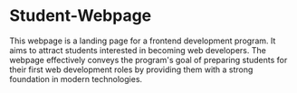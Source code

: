 # Student-Webpage
This webpage is a landing page for a frontend development program. It aims to attract students interested in becoming web developers. The webpage effectively conveys the program's goal of preparing students for their first web development roles by providing them with a strong foundation in modern technologies. 
